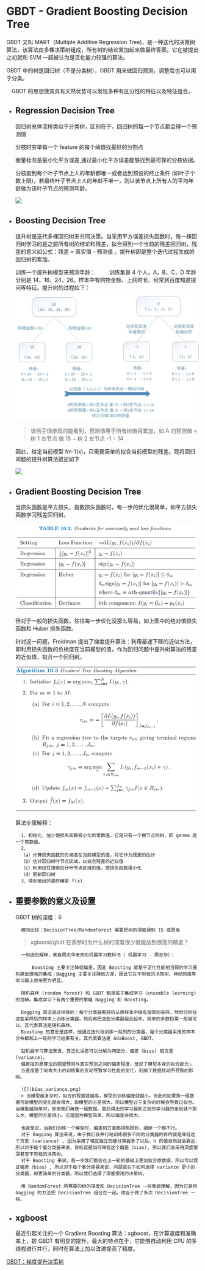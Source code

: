 # GBDT - Gradient Boosting Decision Tree

GBDT 又叫 MART（Multiple Additive Regression Tree)，是一种迭代的决策树算法，该算法由多棵决策树组成，所有树的结论累加起来做最终答案。它在被提出之初就和 SVM 一起被认为是泛化能力较强的算法。

GBDT 中的树是回归树（不是分类树），GBDT 用来做回归预测，调整后也可以用于分类。

 GBDT 的思想使其具有天然优势可以发现多种有区分性的特征以及特征组合。

- ## Regression Decision Tree

    回归树总体流程类似于分类树，区别在于，回归树的每一个节点都会得一个预测值

    分枝时穷举每一个 feature 的每个阈值找最好的分割点

    衡量标准是最小化平方误差,通过最小化平方误差能够找到最可靠的分枝依据。

    分枝直到每个叶子节点上人的年龄都唯一或者达到预设的终止条件 (如叶子个数上限)，若最终叶子节点上人的年龄不唯一，则以该节点上所有人的平均年龄做为该叶子节点的预测年龄。

    ![](最小二乘回归树生成算法.png)

- ## Boosting Decision Tree

    提升树是迭代多棵回归树来共同决策。当采用平方误差损失函数时，每一棵回归树学习的是之前所有树的结论和残差，拟合得到一个当前的残差回归树，残差的意义如公式：残差 = 真实值 - 预测值 。提升树即是整个迭代过程生成的回归树的累加。

    训练一个提升树模型来预测年龄：
  
    训练集是 4 个人，A，B，C，D 年龄分别是 14，16，24，26。样本中有购物金额、上网时长、经常到百度知道提问等特征。提升树的过程如下：

    ![](images/boosting_tree_egs.jpg)

    > 该例子很直观的能看到，预测值等于所有树值得累加，如 A 的预测值 = 树 1 左节点 值 15 + 树 2 左节点 -1 = 14

    因此，给定当前模型 fm-1(x)，只需要简单的拟合当前模型的残差。现将回归问题的提升树算法叙述如下

    ![](images/boosting_tree_alg.jpg)

- ## Gradient Boosting Decision Tree

    当损失函数是平方损失、指数损失函数时，每一步的优化很简单，如平方损失函数学习残差回归树。

    ![](images/loss_function_list.png)

    但对于一般的损失函数，往往每一步优化没那么容易，如上图中的绝对值损失函数和 Huber 损失函数。

    针对这一问题，Freidman 提出了梯度提升算法：利用最速下降的近似方法，即利用损失函数的负梯度在当前模型的值，作为回归问题中提升树算法的残差的近似值，拟合一个回归树。

    ![](images/gbdt_alg.png)

    算法步骤解释：

        1、初始化，估计使损失函数极小化的常数值，它是只有一个根节点的树，即 ganma 是一个常数值。
        2、
        （a）计算损失函数的负梯度在当前模型的值，将它作为残差的估计
        （b）估计回归树叶节点区域，以拟合残差的近似值
        （c）利用线性搜索估计叶节点区域的值，使损失函数极小化
        （d）更新回归树
        3、得到输出的最终模型 f(x)

- ## 重要参数的意义及设置

     GBDT 树的深度：6

        横向比较：DecisionTree/RandomForest 需要把树的深度调到 15 或更高

    > xgboost/gbdt 在调参时为什么树的深度很少就能达到很高的精度？

        一句话的解释，来自周志华老师的机器学习教科书（ 机器学习 - 周志华）：

            Boosting 主要关注降低偏差，因此 Boosting 能基于泛化性能相当弱的学习器构建出很强的集成；Bagging 主要关注降低方差，因此它在不剪枝的决策树、神经网络等学习器上效用更为明显。

        随机森林 (random forest) 和 GBDT 都是属于集成学习（ensemble learning) 的范畴。集成学习下有两个重要的策略 Bagging 和 Boosting。

        Bagging 算法是这样做的：每个分类器都随机从原样本中做有放回的采样，然后分别在这些采样后的样本上训练分类器，然后再把这些分类器组合起来。简单的多数投票一般就可以。其代表算法是随机森林。
        Boosting 的意思是这样，他通过迭代地训练一系列的分类器，每个分类器采用的样本分布都和上一轮的学习结果有关。其代表算法是 AdaBoost, GBDT。

        就机器学习算法来说，其泛化误差可以分解为两部分，偏差（bias) 和方差 (variance)。
        偏差指的是算法的期望预测与真实预测之间的偏差程度，反应了模型本身的拟合能力；
        方差度量了同等大小的训练集的变动导致学习性能的变化，刻画了数据扰动所导致的影响。

        ![](bias_variance.png)
        > 当模型越复杂时，拟合的程度就越高，模型的训练偏差就越小。但此时如果换一组数据可能模型的变化就会很大，即模型的方差很大。所以模型过于复杂的时候会导致过拟合。当模型越简单时，即使我们再换一组数据，最后得出的学习器和之前的学习器的差别就不那么大，模型的方差很小。还是因为模型简单，所以偏差会很大。

        也就是说，当我们训练一个模型时，偏差和方差都得照顾到，漏掉一个都不行。
        对于 Bagging 算法来说，由于我们会并行地训练很多不同的分类器的目的就是降低这个方差 (variance) , 因为采用了相互独立的基分类器多了以后，h 的值自然就会靠近. 所以对于每个基分类器来说，目标就是如何降低这个偏差（bias), 所以我们会采用深度很深甚至不剪枝的决策树。
        对于 Boosting 来说，每一步我们都会在上一轮的基础上更加拟合原数据，所以可以保证偏差（bias）, 所以对于每个基分类器来说，问题就在于如何选择 variance 更小的分类器，即更简单的分类器，所以我们选择了深度很浅的决策树。

        用 RandomForest 所需要的树的深度和 DecisionTree 一样我能理解，因为它是用 bagging 的方法把 DecisionTree 组合在一起，相当于做了多次 DecisionTree 一样。

- ## xgboost

    最近引起关注的一个 Gradient Boosting 算法：xgboost，在计算速度和准确率上，较 GBDT 有明显的提升。最大的特点在于，它能够自动利用 CPU 的多线程进行并行，同时在算法上加以改进提高了精度。

[GBDT：梯度提升决策树](https://www.jianshu.com/p/005a4e6ac775)
